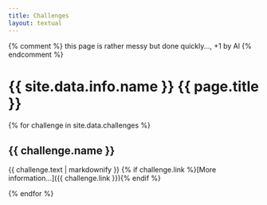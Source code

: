 ```yaml
---
title: Challenges
layout: textual
---
```

{% comment %} this page is rather messy but done quickly..., +1 by Al {% endcomment %}

# {{ site.data.info.name }} {{ page.title }}

{% for challenge in site.data.challenges %}
## {{ challenge.name }}

{{ challenge.text | markdownify }}
{% if challenge.link %}[More information...]({{ challenge.link }}){% endif %}

{% endfor %}
